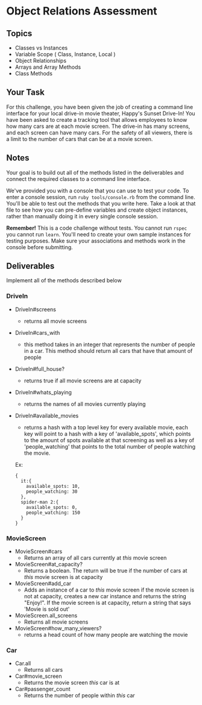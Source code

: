 # Object Relations Assessment

## Topics

- Classes vs Instances
- Variable Scope ( Class, Instance, Local )
- Object Relationships
- Arrays and Array Methods
- Class Methods

## Your Task

For this challenge, you have been given the job of creating a command line interface for your local drive-in movie theater, Happy's Sunset Drive-In! You have been asked to create a tracking tool that allows employees to know how many cars are at each movie screen.  The drive-in has many screens, and each screen can have many cars.  For the safety of all viewers, there is a limit to the number of cars that can be at a movie screen.  

 ## Notes

 Your goal is to build out all of the methods listed in the deliverables and connect the required classes to a command line interface.

 We've provided you with a console that you can use to test your code. To enter a console session, run `ruby tools/console.rb` from the command line. You'll be able to test out the methods that you write here. Take a look at that file to see how you can pre-define variables and create object instances, rather than manually doing it in every single console session.

 **Remember!** This is a code challenge without tests. You cannot run `rspec` you cannot run `learn`. You'll need to create your own sample instances for testing purposes. Make sure your associations and methods work in the console before submitting.


## Deliverables

Implement all of the methods described below

### DriveIn

+ DriveIn#screens
  + returns all movie screens
+ DriveIn#cars_with
  + this method takes in an integer that represents the number of people in a car. This method should return all cars that have that amount of people
+ DriveIn#full_house?
  + returns true if all movie screens are at capacity
+ DriveIn#whats_playing
  + returns the names of all movies currently playing
+ DriveIn#available_movies
  + returns a hash with a top level key for every available movie, each key will point
  to a hash with a key of 'available_spots', which points to the amount of spots available
  at that screening as well as a key of 'people_watching' that points to the total number of people watching the movie.

  Ex:
  ```
  {
    it:{
      available_spots: 10,
      people_watching: 30
    },
    spider-man 2:{
      available_spots: 0,
      people_watching: 150
    }  
  }
  ```



### MovieScreen

+ MovieScreen#cars
  + Returns an array of all cars currently at _this_ movie screen
+ MovieScreen#at_capacity?
  + Returns a boolean.  The return will be true if the number of cars at _this_ movie screen is at capacity
+ MovieScreen#add_car
  + Adds an instance of a car to _this_ movie screen if the movie screen is not at capacity, creates a new car instance and returns the string "Enjoy!".  If the movie screen is at capacity, return a string that says 'Movie is sold out'
+ MovieScreen.all_screens
  + Returns all movie screens
+ MovieScreen#how_many_viewers?
  + returns a head count of how many people are watching the movie

### Car

+ Car.all
  + Returns all cars
+ Car#movie_screen
  + Returns the movie screen _this_ car is at
+ Car#passenger_count
  + Returns the number of people within _this_ car

